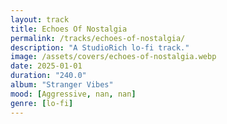 ```yaml
---
layout: track
title: Echoes Of Nostalgia
permalink: /tracks/echoes-of-nostalgia/
description: "A StudioRich lo-fi track."
image: /assets/covers/echoes-of-nostalgia.webp
date: 2025-01-01
duration: "240.0"
album: "Stranger Vibes"
mood: [Aggressive, nan, nan]
genre: [lo-fi]
---
```

